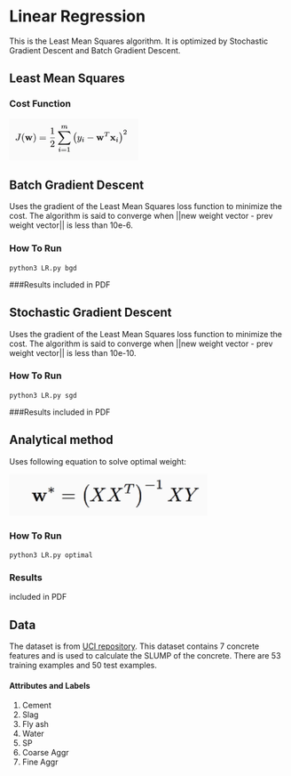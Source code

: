 # Linear Regression
This is the Least Mean Squares algorithm. It is optimized by Stochastic Gradient Descent and Batch Gradient Descent.

## Least Mean Squares
### Cost Function
<img src="https://github.com/EkataU/CS_6350_Machine_Learning/blob/main/Linear%20Regression/Cost.png" height="75">  

## Batch Gradient Descent
Uses the gradient of the Least Mean Squares loss function to minimize the cost. The algorithm is said to converge when ||new weight vector - prev weight vector|| is less than 10e-6. 
### How To Run
```
python3 LR.py bgd
```
###Results
included in PDF
## Stochastic Gradient Descent
Uses the gradient of the Least Mean Squares loss function to minimize the cost. The algorithm is said to converge when ||new weight vector - prev weight vector|| is less than 10e-10. 
### How To Run
```
python3 LR.py sgd
```
###Results
included in PDF

## Analytical method
Uses following equation to solve optimal weight:

<img src="https://github.com/EkataU/CS_6350_Machine_Learning/blob/main/Linear%20Regression/optimal.png" height="75">  

### How To Run
```
python3 LR.py optimal
```

### Results
included in PDF
## Data
The dataset is from [UCI repository](https://archive.ics.uci.edu/ml/datasets/Concrete+Slump+Test). This dataset contains 7 concrete features and is used to calculate the SLUMP of the concrete. There are 53 training examples and 50 test examples.
#### Attributes and Labels
1. Cement
2. Slag
3. Fly ash
4. Water
5. SP
6. Coarse Aggr
7. Fine Aggr

